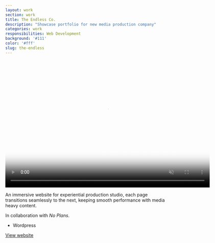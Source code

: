 ```yaml
---
layout: work
section: work
title: The Endless Co.
description: "Showcase portfolio for new media production company"
categories: work
responsibilities: Web Development
background: '#111'
color: '#fff'
slug: the-endless
---
```


<div>
  <video loop muted playsinline id="{{ page.slug }}" class="browser_img" title="{{ page.title }}" poster="{{ site.root }}/work/videos/theendless.jpg"
    preload="auto" width="640" height="400" data-setup="{}">
    <source src="{{ site.root }}/work/videos/theendless.mp4#t=0.1" type='video/mp4'>
  </video>
</div>

<p>
  An immersive website for experiential production studio, each page transitions seamlessly to the next, keeping smooth performance with media heavy content.
</p>
<p>
  In collaboration with <em>No Plans</em>.
</p>


<ul class="tags">
  <li>Wordpress</li>
</ul>

<a href="https://theendless.co/" class="button" rel="external">View website</a>
